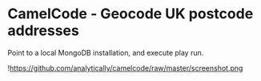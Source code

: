 CamelCode - Geocode UK postcode addresses
=========================================

Point to a local MongoDB installation, and execute play run.

!https://github.com/analytically/camelcode/raw/master/screenshot.png